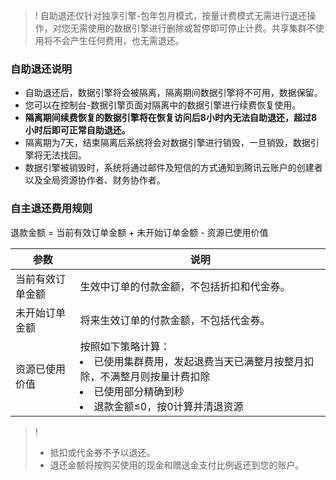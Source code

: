>! 自助退还仅针对独享引擎-包年包月模式，按量计费模式无需进行退还操作，对您无需使用的数据引擎进行删除或暂停即可停止计费。共享集群不使用将不会产生任何费用，也无需退还。

### 自助退还说明
- 自助退还后，数据引擎将会被隔离，隔离期间数据引擎将不可用，数据保留。
- 您可以在控制台-数据引擎页面对隔离中的数据引擎进行续费恢复使用。
- **隔离期间续费恢复的数据引擎将在恢复访问后8小时内无法自助退还，超过8小时后即可正常自助退还。**
- 隔离期为7天，结束隔离后系统将会对数据引擎进行销毁，一旦销毁，数据引擎将无法找回。
- 数据引擎被销毁时，系统将通过邮件及短信的方式通知到腾讯云账户的创建者以及全局资源协作者、财务协作者。

### 自主退还费用规则
退款金额 = 当前有效订单金额 + 未开始订单金额 - 资源已使用价值

| 参数 | 说明 | 
|---------|---------|
| 当前有效订单金额	| 生效中订单的付款金额，不包括折扣和代金券。| 
| 未开始订单金额	| 将来生效订单的付款金额，不包括代金券。| 
| 资源已使用价值	| 按照如下策略计算：<li>已使用集群费用，发起退费当天已满整月按整月扣除，不满整月则按量计费扣除<li>已使用部分精确到秒<li>退款金额≤0，按0计算并清退资源| 

>! 
>- 抵扣或代金券不予以退还。
>- 退还金额将按购买使用的现金和赠送金支付比例返还到您的账户。
